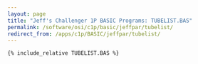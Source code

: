 ```yaml
---
layout: page
title: "Jeff's Challenger 1P BASIC Programs: TUBELIST.BAS"
permalink: /software/osi/c1p/basic/jeffpar/tubelist/
redirect_from: /apps/c1p/BASIC/jeffpar/tubelist/
---
```


```basic
{% include_relative TUBELIST.BAS %}
```
